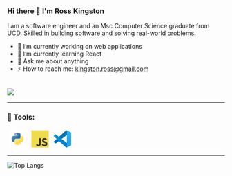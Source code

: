 ### Hi there 👋 I'm Ross Kingston

I am a software engineer and an Msc Computer Science graduate from UCD. Skilled in building software and solving real-world problems. 

- 🔭 I’m currently working on web applications
- 🌱 I’m currently learning React
- 💬 Ask me about anything
- ⚡ How to reach me: kingston.ross@gmail.com 


<!--
**Kingstr3/Kingstr3** is a ✨ _special_ ✨ repository because its `README.md` (this file) appears on your GitHub profile.
- 👯 I’m looking to collaborate on ...
- 🤔 I’m looking for help with ...
- 😄 Pronouns: ...
- ⚡ Fun fact: ...

<img src="https://img.shields.io/badge/Python-3776AB?style=for-the-badge&logo=python&logoColor=white"/>

<img src="https://github-readme-stats.vercel.app/api?username=Kingstr3&show_icons=true"/>

<img src="https://github-readme-stats.vercel.app/api/top-langs?username=Kingstr3"/>
-->
<br />

<img src="https://img.shields.io/badge/LinkedIn-0077B5?style=for-the-badge&logo=linkedin&logoColor=white"/>

<br />

<hr>

### 🧰 Tools: 

<p align="left">
<img src="https://raw.githubusercontent.com/github/explore/80688e429a7d4ef2fca1e82350fe8e3517d3494d/topics/python/python.png" alt="Python" height="40" style="vertical-align:top; margin:4px">
<img src="https://raw.githubusercontent.com/github/explore/80688e429a7d4ef2fca1e82350fe8e3517d3494d/topics/javascript/javascript.png" alt="Javascript" height="40" style="vertical-align:top; margin:4px">
<img src="https://raw.githubusercontent.com/github/explore/80688e429a7d4ef2fca1e82350fe8e3517d3494d/topics/visual-studio-code/visual-studio-code.png" alt="VS Code" height="40" style="vertical-align:top; margin:4px">
</p>

<hr>




![Top Langs](https://github-readme-stats.vercel.app/api/top-langs/?username=Kingstr3&theme=tokyonight) 









